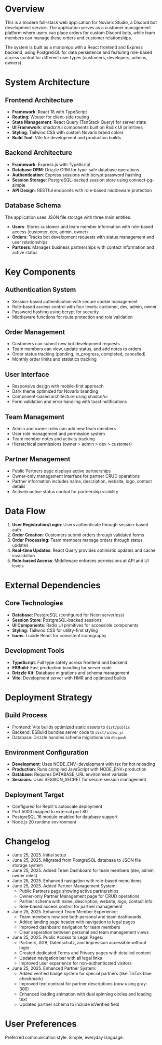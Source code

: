 # Overview

This is a modern full-stack web application for Novarix Studio, a Discord bot development service. The application serves as a customer management platform where users can place orders for custom Discord bots, while team members can manage these orders and customer relationships.

The system is built as a monorepo with a React frontend and Express backend, using PostgreSQL for data persistence and featuring role-based access control for different user types (customers, developers, admins, owners).

# System Architecture

## Frontend Architecture
- **Framework**: React 18 with TypeScript
- **Routing**: Wouter for client-side routing
- **State Management**: React Query (TanStack Query) for server state
- **UI Framework**: shadcn/ui components built on Radix UI primitives
- **Styling**: Tailwind CSS with custom Novarix brand colors
- **Build Tool**: Vite for development and production builds

## Backend Architecture
- **Framework**: Express.js with TypeScript
- **Database ORM**: Drizzle ORM for type-safe database operations
- **Authentication**: Express sessions with bcrypt password hashing
- **Session Storage**: PostgreSQL-backed session store using connect-pg-simple
- **API Design**: RESTful endpoints with role-based middleware protection

## Database Schema
The application uses JSON file storage with three main entities:
- **Users**: Stores customer and team member information with role-based access (customer, dev, admin, owner)
- **Orders**: Tracks bot development requests with status management and user relationships
- **Partners**: Manages business partnerships with contact information and active status

# Key Components

## Authentication System
- Session-based authentication with secure cookie management
- Role-based access control with four levels: customer, dev, admin, owner
- Password hashing using bcrypt for security
- Middleware functions for route protection and role validation

## Order Management
- Customers can submit new bot development requests
- Team members can view, update status, and add notes to orders
- Order status tracking (pending, in_progress, completed, cancelled)
- Monthly order limits and statistics tracking

## User Interface
- Responsive design with mobile-first approach
- Dark theme optimized for Novarix branding
- Component-based architecture using shadcn/ui
- Form validation and error handling with toast notifications

## Team Management
- Admin and owner roles can add new team members
- User role management and permission system
- Team member notes and activity tracking
- Hierarchical permissions (owner > admin > dev > customer)

## Partner Management
- Public Partners page displays active partnerships
- Owner-only management interface for partner CRUD operations
- Partner information includes name, description, website, logo, contact details
- Active/inactive status control for partnership visibility

# Data Flow

1. **User Registration/Login**: Users authenticate through session-based auth
2. **Order Creation**: Customers submit orders through validated forms
3. **Order Processing**: Team members manage orders through status updates
4. **Real-time Updates**: React Query provides optimistic updates and cache invalidation
5. **Role-based Access**: Middleware enforces permissions at API and UI levels

# External Dependencies

## Core Technologies
- **Database**: PostgreSQL (configured for Neon serverless)
- **Session Store**: PostgreSQL-backed sessions
- **UI Components**: Radix UI primitives for accessible components
- **Styling**: Tailwind CSS for utility-first styling
- **Icons**: Lucide React for consistent iconography

## Development Tools
- **TypeScript**: Full type safety across frontend and backend
- **ESBuild**: Fast production bundling for server code
- **Drizzle Kit**: Database migrations and schema management
- **Vite**: Development server with HMR and optimized builds

# Deployment Strategy

## Build Process
- Frontend: Vite builds optimized static assets to `dist/public`
- Backend: ESBuild bundles server code to `dist/index.js`
- Database: Drizzle handles schema migrations via `db:push`

## Environment Configuration
- **Development**: Uses NODE_ENV=development with tsx for hot reloading
- **Production**: Runs compiled JavaScript with NODE_ENV=production
- **Database**: Requires DATABASE_URL environment variable
- **Sessions**: Uses SESSION_SECRET for secure session management

## Deployment Target
- Configured for Replit's autoscale deployment
- Port 5000 mapped to external port 80
- PostgreSQL 16 module enabled for database support
- Node.js 20 runtime environment

# Changelog

- June 25, 2025. Initial setup
- June 25, 2025. Migrated from PostgreSQL database to JSON file storage system
- June 25, 2025. Added Team Dashboard for team members (dev, admin, owner roles)
- June 25, 2025. Enhanced navigation with role-based menu items
- June 25, 2025. Added Partner Management System:
  - Public Partners page showing active partnerships
  - Owner-only Partner Management page for CRUD operations
  - Partner schema with name, description, website, logo, contact info
  - Role-based access control for partner management
- June 25, 2025. Enhanced Team Member Experience:
  - Team members now see both personal and team dashboards
  - Added landing page header with navigation to legal pages
  - Improved dashboard navigation for team members
  - Clear separation between personal and team management views
- June 25, 2025. Public Access to Legal Pages:
  - Partners, AGB, Datenschutz, and Impressum accessible without login
  - Created dedicated Terms and Privacy pages with detailed content
  - Updated navigation bar with all legal links
  - Improved user experience for non-authenticated visitors
- June 25, 2025. Enhanced Partner System:
  - Added verified badge system for special partners (like TikTok blue checkmark)
  - Improved text contrast for partner descriptions (now using gray-300)
  - Enhanced loading animation with dual spinning circles and loading text
  - Updated partner schema to include isVerified field

# User Preferences

Preferred communication style: Simple, everyday language.